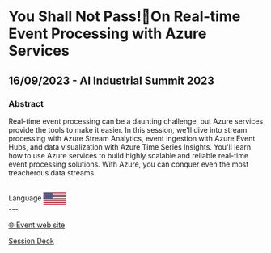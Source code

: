 # You Shall Not Pass!On Real-time Event Processing with Azure Services
## 16/09/2023 - AI Industrial Summit 2023 
### Abstract
Real-time event processing can be a daunting challenge, but Azure services provide the tools to make it easier. In this session, we'll dive into stream processing with Azure Stream Analytics, event ingestion with Azure Event Hubs, and data visualization with Azure Time Series Insights. You'll learn how to use Azure services to build highly scalable and reliable real-time event processing solutions. With Azure, you can conquer even the most treacherous data streams.


<br/>
Language <img width="45" src="https://raw.githubusercontent.com/dpcons/DPCons/Dev/Resources/FlagUSA.svg" style="vertical-align:middle">
<br/>
---



<br/>
<p>
<a href="https://www.iotsummit.tech/">🌐 Event web site</a>
</p>

<p>
<a href="https://github.com/dpcons/DPCons/blob/main/Decks/20231007-Cracking the Code Selecting the Best Database for Your IoT Endeavors.pdf" 
target="_blank">Session Deck</a>
</a>
</p>
